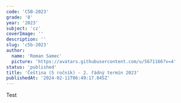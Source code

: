 ```yaml
---
code: 'C5B-2023'
grade: '8'
year: '2023'
subject: 'cz'
coverImage: ''
description: ''
slug: 'c5b-2023'
author:
  name: 'Roman Samec'
  picture: 'https://avatars.githubusercontent.com/u/5671166?v=4'
status: 'published'
title: 'Čeština (5 ročník) - 2. řádný termín 2023'
publishedAt: '2024-02-11T06:49:17.845Z'
---
```


Test